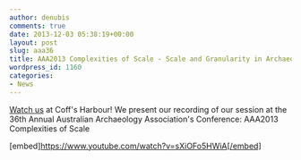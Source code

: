 ```yaml
---
author: denubis
comments: true
date: 2013-12-03 05:38:19+00:00
layout: post
slug: aaa36
title: AAA2013 Complexities of Scale - Scale and Granularity in Archaeological Data Management
wordpress_id: 1160
categories:
- News
---
```


[Watch us](https://www.youtube.com/watch?v=sXiOFo5HWiA) at Coff's Harbour! We present our recording of our session at the 36th Annual Australian Archaeology Association's Conference: AAA2013 Complexities of Scale

[embed]https://www.youtube.com/watch?v=sXiOFo5HWiA[/embed]
